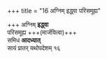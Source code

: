 +++
title = "16 अग्निम् इद्ध्वा परिसमूह्य"

+++
अग्निम् **इद्ध्वा**  
परिसमूह्य +++(मार्जयित्वा)+++  
समिध **आदध्यात्**  
सायं प्रातर् यथोपदेशम् १६
